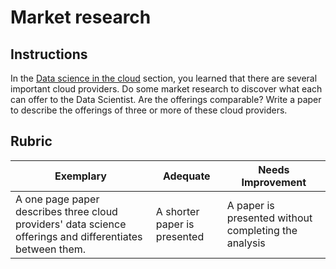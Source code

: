 # Market research

## Instructions

In the [Data science in the cloud](../../data-science/data-science-in-the-cloud/introduction.md) section, you learned that there are several important cloud providers. Do some market research to discover what each can offer to the Data Scientist. Are the offerings comparable? Write a paper to describe the offerings of three or more of these cloud providers.

## Rubric

Exemplary | Adequate | Needs Improvement
--- | --- | -- |
A one page paper describes three cloud providers' data science offerings and differentiates between them. | A shorter paper is presented | A paper is presented without completing the analysis
